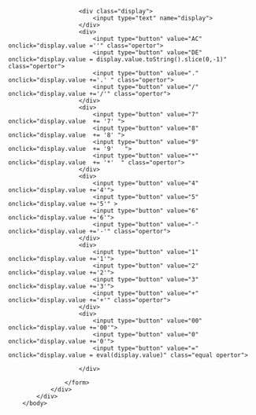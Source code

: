 <!DOCTYPE html>
<html>
    <head>
        <meta name="viewport" content="width=device-width, initial-scale=1.0">
        <title>Calculater</title>
        <link rel="stylesheet" href="style.css">
        </head>
        <body>
            <div class="container">
                <div class="Calculator">
                    <form>

                        <div class="display">
                            <input type="text" name="display">
                        </div>
                        <div>
                            <input type="button" value="AC" onclick="display.value =''" class="opertor">
                            <input type="button" value="DE" onclick="display.value = display.value.toString().slice(0,-1)" class="opertor">
                            <input type="button" value="." onclick="display.value +='.' " class="opertor">
                            <input type="button" value="/" onclick="display.value +='/'" class="opertor">
                        </div>
                        <div>
                            <input type="button" value="7" onclick="display.value  += '7' ">
                            <input type="button" value="8" onclick="display.value  += '8' ">
                            <input type="button" value="9" onclick="display.value  += '9'   ">
                            <input type="button" value="*" onclick="display.value  += '*'  " class="opertor">
                        </div>
                        <div>
                            <input type="button" value="4" onclick="display.value +='4'">
                            <input type="button" value="5" onclick="display.value +='5'" >
                            <input type="button" value="6" onclick="display.value +='6'">
                            <input type="button" value="-" onclick="display.value +='-'" class="opertor">
                        </div>
                        <div>
                            <input type="button" value="1" onclick="display.value +='1'">
                            <input type="button" value="2" onclick="display.value +='2'">
                            <input type="button" value="3" onclick="display.value +='3'">
                            <input type="button" value="+" onclick="display.value +='+'" class="opertor">
                        </div>
                        <div>
                            <input type="button" value="00" onclick="display.value +='00'">
                            <input type="button" value="0"  onclick="display.value +='0'">
                            <input type="button" value="="  onclick="display.value = eval(display.value)" class="equal opertor">
                            
                        </div>

                    </form>
                </div>
            </div>
        </body>

    
</html>
